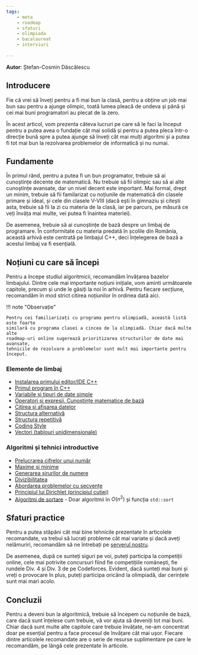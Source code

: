 ```yaml
---
tags:
    - meta
    - roadmap
    - sfaturi
    - olimpiada
    - bacalaureat
    - interviuri
 
---
```


**Autor**: Ștefan-Cosmin Dăscălescu

## Introducere

Fie că vrei să înveți pentru a fi mai bun la clasă, pentru a obține un job mai
bun sau pentru a ajunge olimpic, toată lumea pleacă de undeva și până și cei mai
buni programatori au plecat de la zero.

În acest articol, vom prezenta câteva lucruri pe care să le faci la început
pentru a putea avea o fundație cât mai solidă și pentru a putea pleca într-o
direcție bună spre a putea ajunge să înveți cât mai mulți algoritmi și a putea
fi tot mai bun la rezolvarea problemelor de informatică și nu numai.

## Fundamente

În primul rând, pentru a putea fi un bun programator, trebuie să ai cunoștințe
decente de matematică. Nu trebuie să fii olimpic sau să ai alte cunoștințe
avansate, dar un nivel decent este important. Mai formal, drept un minim,
trebuie să fii familarizat cu noțiunile de matematică din clasele primare și
ideal, și cele din clasele V-VIII (dacă ești în gimnaziu și citești asta,
trebuie să fii la zi cu materia de la clasă, iar pe parcurs, pe măsură ce veți
învăța mai multe, vei putea fi înaintea materiei).

De asemenea, trebuie să ai cunoștințe de bază despre un limbaj de programare. În
conformitate cu materia predată în școlile din România, această arhivă este
centrată pe limbajul C++, deci înțelegerea de bază a acestui limbaj va fi
esențială.

## Noțiuni cu care să începi

Pentru a începe studiul algoritmicii, recomandăm învățarea bazelor limbajului.
Dintre cele mai importante noțiuni inițiale, vom aminti următoarele capitole,
precum și unde le găsiți la noi în arhivă. Pentru fiecare secțiune, recomandăm
în mod strict citirea noțiunilor în ordinea dată aici.

!!! note "Observație"

    Pentru cei familiarizați cu programa pentru olimpiadă, această listă este foarte
    similară cu programa clasei a cincea de la olimpiadă. Chiar dacă multe alte
    roadmap-uri online sugerează prioritizarea structurilor de date mai avansate,
    tehnicile de rezolvare a problemelor sunt mult mai importante pentru început.

### Elemente de limbaj

- [Instalarea primului editor/IDE C++](https://edu.roalgo.ro/cppintro/)
- [Primul program în C++](https://edu.roalgo.ro/cppintro/intro/)
- [Variabile și tipuri de date
  simple](https://edu.roalgo.ro/cppintro/data-types/)
- [Operatori și expresii. Cunoștințe matematice de
  bază](https://edu.roalgo.ro/cppintro/basic-math/)
- [Citirea și afișarea datelor](https://edu.roalgo.ro/cppintro/input-output/)
- [Structura alternativă](https://edu.roalgo.ro/cppintro/conditions-if/)
- [Structura repetitivă](https://edu.roalgo.ro/cppintro/loops/)
- [Coding Style](https://edu.roalgo.ro/cppintro/coding-style/)
- [Vectori (tablouri unidimensionale)](https://edu.roalgo.ro/cppintro/arrays/)

### Algoritmi și tehnici introductive

- [Prelucrarea cifrelor unui
  număr](https://edu.roalgo.ro/usor/digits-manipulation/)
- [Maxime și minime](https://edu.roalgo.ro/usor/maxime-minime)
- [Generarea șirurilor de
  numere](https://edu.roalgo.ro/usor/generarea-sirurilor/)
- [Divizibilitatea](https://edu.roalgo.ro/usor/divisibility/)
- [Abordarea problemelor cu secvențe](https://edu.roalgo.ro/usor/sequences/)
- [Principiul lui Dirichlet (principiul
  cutiei)](https://edu.roalgo.ro/usor/dirichlet/)
- [Algoritmi de sortare](https://edu.roalgo.ro/usor/sorting/) - Doar algoritmii
  în $O(n^2)$ și funcția `std::sort`

## Sfaturi practice

Pentru a putea stăpâni cât mai bine tehnicile prezentate în articolele
recomandate, va trebui să lucrați probleme cât mai variate și dacă aveți
nelămuriri, recomandăm să ne întrebați pe [serverul
nostru](https://discord.gg/roalgo).

De asemenea, după ce sunteți siguri pe voi, puteți participa la competiții
online, cele mai potrivite concursuri fiind fie competițiile românești, fie
rundele Div. 4 și Div. 3 de pe Codeforces. Evident, dacă sunteți mai buni și
vreți o provocare în plus, puteți participa oricând la olimpiadă, dar cerințele
sunt mai mari acolo.

## Concluzii

Pentru a deveni bun la algoritmică, trebuie să începem cu noțiunile de bază,
care dacă sunt înțelese cum trebuie, vă vor ajuta să deveniți tot mai buni.
Chiar dacă sunt multe alte capitole care trebuie învățate, ne-am concentrat doar
pe esențial pentru a face procesul de învățare cât mai ușor. Fiecare dintre
articolele recomandate are o serie de resurse suplimentare pe care le
recomandăm, pe lângă cele prezentate în articole.

